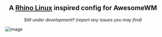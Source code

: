 <p align="center">
    <h2 align="center">A <a href="https://rhinolinux.org/">Rhino Linux</a> inspired config for AwesomeWM</h2>
</p>

<p align="center">
    <i> Still under development!! (report any issues you may find) </i>
  
   ![image](https://github.com/GustavoPrietoP/Rhino-AWM/assets/70907734/ccda6a53-ccae-47e2-816c-6ee2e4fc294c)

</p>
